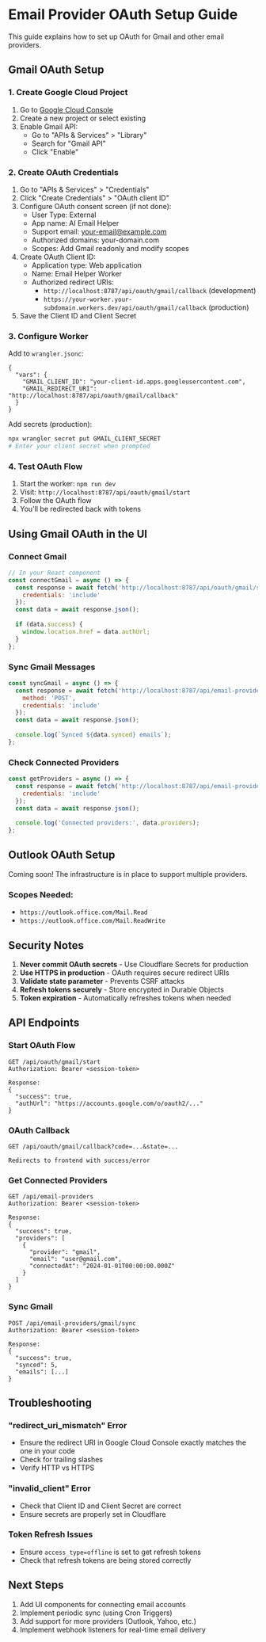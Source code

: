# Email Provider OAuth Setup Guide

This guide explains how to set up OAuth for Gmail and other email providers.

## Gmail OAuth Setup

### 1. Create Google Cloud Project

1. Go to [Google Cloud Console](https://console.cloud.google.com/)
2. Create a new project or select existing
3. Enable Gmail API:
   - Go to "APIs & Services" > "Library"
   - Search for "Gmail API"
   - Click "Enable"

### 2. Create OAuth Credentials

1. Go to "APIs & Services" > "Credentials"
2. Click "Create Credentials" > "OAuth client ID"
3. Configure OAuth consent screen (if not done):
   - User Type: External
   - App name: AI Email Helper
   - Support email: your-email@example.com
   - Authorized domains: your-domain.com
   - Scopes: Add Gmail readonly and modify scopes
4. Create OAuth Client ID:
   - Application type: Web application
   - Name: Email Helper Worker
   - Authorized redirect URIs:
     - `http://localhost:8787/api/oauth/gmail/callback` (development)
     - `https://your-worker.your-subdomain.workers.dev/api/oauth/gmail/callback` (production)
5. Save the Client ID and Client Secret

### 3. Configure Worker

Add to `wrangler.jsonc`:

```jsonc
{
  "vars": {
    "GMAIL_CLIENT_ID": "your-client-id.apps.googleusercontent.com",
    "GMAIL_REDIRECT_URI": "http://localhost:8787/api/oauth/gmail/callback"
  }
}
```

Add secrets (production):

```bash
npx wrangler secret put GMAIL_CLIENT_SECRET
# Enter your client secret when prompted
```

### 4. Test OAuth Flow

1. Start the worker: `npm run dev`
2. Visit: `http://localhost:8787/api/oauth/gmail/start`
3. Follow the OAuth flow
4. You'll be redirected back with tokens

## Using Gmail OAuth in the UI

### Connect Gmail

```javascript
// In your React component
const connectGmail = async () => {
  const response = await fetch('http://localhost:8787/api/oauth/gmail/start', {
    credentials: 'include'
  });
  const data = await response.json();
  
  if (data.success) {
    window.location.href = data.authUrl;
  }
};
```

### Sync Gmail Messages

```javascript
const syncGmail = async () => {
  const response = await fetch('http://localhost:8787/api/email-providers/gmail/sync', {
    method: 'POST',
    credentials: 'include'
  });
  const data = await response.json();
  
  console.log(`Synced ${data.synced} emails`);
};
```

### Check Connected Providers

```javascript
const getProviders = async () => {
  const response = await fetch('http://localhost:8787/api/email-providers', {
    credentials: 'include'
  });
  const data = await response.json();
  
  console.log('Connected providers:', data.providers);
};
```

## Outlook OAuth Setup

Coming soon! The infrastructure is in place to support multiple providers.

### Scopes Needed:
- `https://outlook.office.com/Mail.Read`
- `https://outlook.office.com/Mail.ReadWrite`

## Security Notes

1. **Never commit OAuth secrets** - Use Cloudflare Secrets for production
2. **Use HTTPS in production** - OAuth requires secure redirect URIs
3. **Validate state parameter** - Prevents CSRF attacks
4. **Refresh tokens securely** - Store encrypted in Durable Objects
5. **Token expiration** - Automatically refreshes tokens when needed

## API Endpoints

### Start OAuth Flow
```
GET /api/oauth/gmail/start
Authorization: Bearer <session-token>

Response:
{
  "success": true,
  "authUrl": "https://accounts.google.com/o/oauth2/..."
}
```

### OAuth Callback
```
GET /api/oauth/gmail/callback?code=...&state=...

Redirects to frontend with success/error
```

### Get Connected Providers
```
GET /api/email-providers
Authorization: Bearer <session-token>

Response:
{
  "success": true,
  "providers": [
    {
      "provider": "gmail",
      "email": "user@gmail.com",
      "connectedAt": "2024-01-01T00:00:00.000Z"
    }
  ]
}
```

### Sync Gmail
```
POST /api/email-providers/gmail/sync
Authorization: Bearer <session-token>

Response:
{
  "success": true,
  "synced": 5,
  "emails": [...]
}
```

## Troubleshooting

### "redirect_uri_mismatch" Error
- Ensure the redirect URI in Google Cloud Console exactly matches the one in your code
- Check for trailing slashes
- Verify HTTP vs HTTPS

### "invalid_client" Error
- Check that Client ID and Client Secret are correct
- Ensure secrets are properly set in Cloudflare

### Token Refresh Issues
- Ensure `access_type=offline` is set to get refresh tokens
- Check that refresh tokens are being stored correctly

## Next Steps

1. Add UI components for connecting email accounts
2. Implement periodic sync (using Cron Triggers)
3. Add support for more providers (Outlook, Yahoo, etc.)
4. Implement webhook listeners for real-time email delivery

